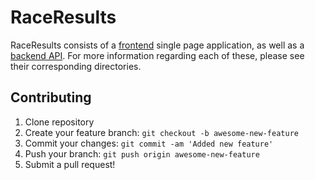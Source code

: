 # RaceResults

RaceResults consists of a [frontend](https://raceresults.run) single page application, as well as a [backend API](https://api.raceresults.run). For more information regarding each of these, please see their corresponding directories.

## Contributing

1. Clone repository
2. Create your feature branch: `git checkout -b awesome-new-feature`
3. Commit your changes: `git commit -am 'Added new feature'`
4. Push your branch: `git push origin awesome-new-feature`
5. Submit a pull request!
